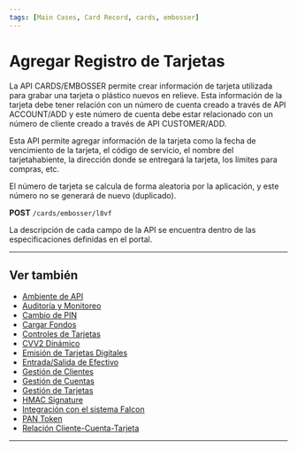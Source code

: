 ```yaml
---
tags: [Main Cases, Card Record, cards, embosser]
---
```


# Agregar Registro de Tarjetas

La API CARDS/EMBOSSER permite crear información de tarjeta utilizada para grabar una tarjeta o plástico nuevos en relieve. Esta información de la tarjeta debe tener relación con un número de cuenta creado a través de API ACCOUNT/ADD y este número de cuenta debe estar relacionado con un número de cliente creado a través de API CUSTOMER/ADD.

Esta API permite agregar información de la tarjeta como la fecha de vencimiento de la tarjeta, el código de servicio, el nombre del tarjetahabiente, la dirección donde se entregará la tarjeta, los límites para compras, etc.

El número de tarjeta se calcula de forma aleatoria por la aplicación, y este número no se generará de nuevo (duplicado).

**POST** `/cards/embosser/l8vf`

La descripción de cada campo de la API se encuentra dentro de las especificaciones definidas en el portal.

---

## Ver también

- [Ambiente de API](?path=docs/spanish/casos-principales/ambiente-api.md)
- [Auditoría y Monitoreo](?path=docs/spanish/casos-principales/auditoria.md)
- [Cambio de PIN](?path=docs/spanish/casos-principales/cambio-pin.md)
- [Cargar Fondos](?path=docs/spanish/casos-principales/cargas.md.md)
- [Controles de Tarjetas](?path=docs/spanish/casos-principales/controles-tarjeta.md)
- [CVV2 Dinámico](?path=docs/spanish/casos-principales/cvv-dinamico.md)
- [Emisión de Tarjetas Digitales](?path=docs/spanish/casos-principales/emision-tarjetas.md)
- [Entrada/Salida de Efectivo](?path=docs/spanish/casos-principales/entrada-salida-efectivo.md.md)
- [Gestión de Clientes](?path=docs/spanish/casos-principales/gestion-clientes.md)
- [Gestión de Cuentas](?path=docs/spanish/casos-principales/gestion-cuentas.md)
- [Gestión de Tarjetas](?path=docs/spanish/casos-principales/gestion-tarjetas.md)
- [HMAC Signature](?path=docs/spanish/casos-principales/hmac.md)
- [Integración con el sistema Falcon](?path=docs/spanish/casos-principales/integracion-falcon.md)
- [PAN Token](?path=docs/spanish/casos-principales/pan-token.md)
- [Relación Cliente-Cuenta-Tarjeta](?path=docs/spanish/casos-principales/relacion.md)

---
